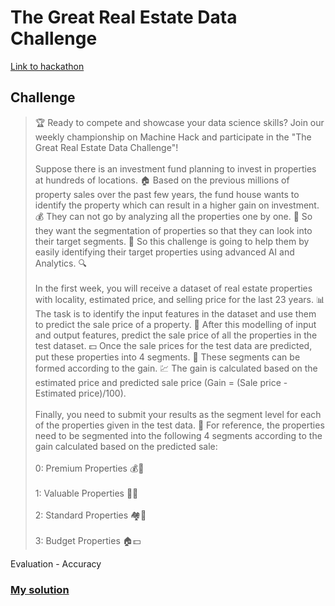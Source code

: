 # The Great Real Estate Data Challenge

[Link to hackathon](https://machinehack.com/hackathons/the_great_real_estate_data_challenge/overview)

## Challenge 

>🏆 Ready to compete and showcase your data science skills? Join our weekly championship on Machine Hack and participate in the "The Great Real Estate Data Challenge"!<br></br>
Suppose there is an investment fund planning to invest in properties at hundreds of locations. 🏠 Based on the previous millions of property sales over the past few years, the fund house wants to identify the property which can result in a higher gain on investment. 💰 They can not go by analyzing all the properties one by one. 🤔 So they want the segmentation of properties so that they can look into their target segments. 🎯 So this challenge is going to help them by easily identifying their target properties using advanced AI and Analytics. 🔍<br></br>
In the first week, you will receive a dataset of real estate properties with locality, estimated price, and selling price for the last 23 years. 📊 The task is to identify the input features in the dataset and use them to predict the sale price of a property. 🔮 After this modelling of input and output features, predict the sale price of all the properties in the test dataset. 💵 Once the sale prices for the test data are predicted, put these properties into 4 segments. 🔢 These segments can be formed according to the gain. 💹 The gain is calculated based on the estimated price and predicted sale price (Gain = (Sale price - Estimated price)/100).<br></br>
Finally, you need to submit your results as the segment level for each of the properties given in the test data. 📝 For reference, the properties need to be segmented into the following 4 segments according to the gain calculated based on the predicted sale:<br></br>
0: Premium Properties 💰🏰<br></br>
1: Valuable Properties 💎🏡<br></br>
2: Standard Properties 🏘️💸<br></br>
3: Budget Properties  🏠💵

Evaluation - Accuracy

### [My solution](https://github.com/AndreyStartup/Hackathon-segment/blob/main/Hack1.ipynb)

